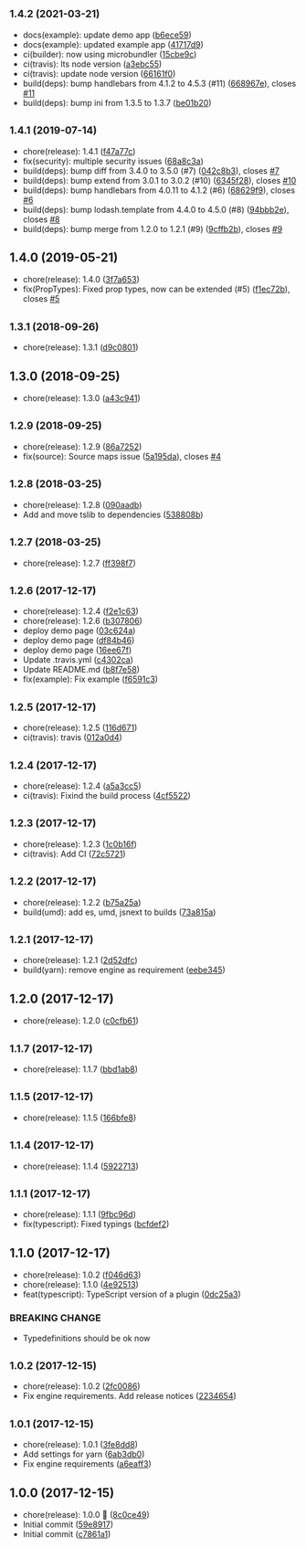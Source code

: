 ## <small>1.4.2 (2021-03-21)</small>

* docs(example): update demo app ([b6ece59](https://github.com/nfq-eta/react-router4-with-layouts/commit/b6ece59))
* docs(example): updated example app ([41717d9](https://github.com/nfq-eta/react-router4-with-layouts/commit/41717d9))
* ci(builder): now using microbundler ([15cbe9c](https://github.com/nfq-eta/react-router4-with-layouts/commit/15cbe9c))
* ci(travis): lts node version ([a3ebc55](https://github.com/nfq-eta/react-router4-with-layouts/commit/a3ebc55))
* ci(travis): update node version ([66161f0](https://github.com/nfq-eta/react-router4-with-layouts/commit/66161f0))
* build(deps): bump handlebars from 4.1.2 to 4.5.3 (#11) ([668967e](https://github.com/nfq-eta/react-router4-with-layouts/commit/668967e)), closes [#11](https://github.com/nfq-eta/react-router4-with-layouts/issues/11)
* build(deps): bump ini from 1.3.5 to 1.3.7 ([be01b20](https://github.com/nfq-eta/react-router4-with-layouts/commit/be01b20))



## <small>1.4.1 (2019-07-14)</small>

* chore(release): 1.4.1 ([f47a77c](https://github.com/nfq-eta/react-router4-with-layouts/commit/f47a77c))
* fix(security): multiple security issues ([68a8c3a](https://github.com/nfq-eta/react-router4-with-layouts/commit/68a8c3a))
* build(deps): bump diff from 3.4.0 to 3.5.0 (#7) ([042c8b3](https://github.com/nfq-eta/react-router4-with-layouts/commit/042c8b3)), closes [#7](https://github.com/nfq-eta/react-router4-with-layouts/issues/7)
* build(deps): bump extend from 3.0.1 to 3.0.2 (#10) ([6345f28](https://github.com/nfq-eta/react-router4-with-layouts/commit/6345f28)), closes [#10](https://github.com/nfq-eta/react-router4-with-layouts/issues/10)
* build(deps): bump handlebars from 4.0.11 to 4.1.2 (#6) ([68629f9](https://github.com/nfq-eta/react-router4-with-layouts/commit/68629f9)), closes [#6](https://github.com/nfq-eta/react-router4-with-layouts/issues/6)
* build(deps): bump lodash.template from 4.4.0 to 4.5.0 (#8) ([94bbb2e](https://github.com/nfq-eta/react-router4-with-layouts/commit/94bbb2e)), closes [#8](https://github.com/nfq-eta/react-router4-with-layouts/issues/8)
* build(deps): bump merge from 1.2.0 to 1.2.1 (#9) ([9cffb2b](https://github.com/nfq-eta/react-router4-with-layouts/commit/9cffb2b)), closes [#9](https://github.com/nfq-eta/react-router4-with-layouts/issues/9)



## 1.4.0 (2019-05-21)

* chore(release): 1.4.0 ([3f7a653](https://github.com/nfq-eta/react-router4-with-layouts/commit/3f7a653))
* fix(PropTypes): Fixed prop types, now can be extended (#5) ([f1ec72b](https://github.com/nfq-eta/react-router4-with-layouts/commit/f1ec72b)), closes [#5](https://github.com/nfq-eta/react-router4-with-layouts/issues/5)



## <small>1.3.1 (2018-09-26)</small>

* chore(release): 1.3.1 ([d9c0801](https://github.com/nfq-eta/react-router4-with-layouts/commit/d9c0801))



## 1.3.0 (2018-09-25)

* chore(release): 1.3.0 ([a43c941](https://github.com/nfq-eta/react-router4-with-layouts/commit/a43c941))



## <small>1.2.9 (2018-09-25)</small>

* chore(release): 1.2.9 ([86a7252](https://github.com/nfq-eta/react-router4-with-layouts/commit/86a7252))
* fix(source): Source maps issue ([5a195da](https://github.com/nfq-eta/react-router4-with-layouts/commit/5a195da)), closes [#4](https://github.com/nfq-eta/react-router4-with-layouts/issues/4)



## <small>1.2.8 (2018-03-25)</small>

* chore(release): 1.2.8 ([090aadb](https://github.com/nfq-eta/react-router4-with-layouts/commit/090aadb))
* Add and move tslib to dependencies ([538808b](https://github.com/nfq-eta/react-router4-with-layouts/commit/538808b))



## <small>1.2.7 (2018-03-25)</small>

* chore(release): 1.2.7 ([ff398f7](https://github.com/nfq-eta/react-router4-with-layouts/commit/ff398f7))



## <small>1.2.6 (2017-12-17)</small>

* chore(release): 1.2.4 ([f2e1c63](https://github.com/nfq-eta/react-router4-with-layouts/commit/f2e1c63))
* chore(release): 1.2.6 ([b307806](https://github.com/nfq-eta/react-router4-with-layouts/commit/b307806))
* deploy demo page ([03c624a](https://github.com/nfq-eta/react-router4-with-layouts/commit/03c624a))
* deploy demo page ([df84b46](https://github.com/nfq-eta/react-router4-with-layouts/commit/df84b46))
* deploy demo page ([16ee67f](https://github.com/nfq-eta/react-router4-with-layouts/commit/16ee67f))
* Update .travis.yml ([c4302ca](https://github.com/nfq-eta/react-router4-with-layouts/commit/c4302ca))
* Update README.md ([b8f7e58](https://github.com/nfq-eta/react-router4-with-layouts/commit/b8f7e58))
* fix(example): Fix example ([f6591c3](https://github.com/nfq-eta/react-router4-with-layouts/commit/f6591c3))



## <small>1.2.5 (2017-12-17)</small>

* chore(release): 1.2.5 ([116d671](https://github.com/nfq-eta/react-router4-with-layouts/commit/116d671))
* ci(travis): travis ([012a0d4](https://github.com/nfq-eta/react-router4-with-layouts/commit/012a0d4))



## <small>1.2.4 (2017-12-17)</small>

* chore(release): 1.2.4 ([a5a3cc5](https://github.com/nfq-eta/react-router4-with-layouts/commit/a5a3cc5))
* ci(travis): Fixind the build process ([4cf5522](https://github.com/nfq-eta/react-router4-with-layouts/commit/4cf5522))



## <small>1.2.3 (2017-12-17)</small>

* chore(release): 1.2.3 ([1c0b16f](https://github.com/nfq-eta/react-router4-with-layouts/commit/1c0b16f))
* ci(travis): Add CI ([72c5721](https://github.com/nfq-eta/react-router4-with-layouts/commit/72c5721))



## <small>1.2.2 (2017-12-17)</small>

* chore(release): 1.2.2 ([b75a25a](https://github.com/nfq-eta/react-router4-with-layouts/commit/b75a25a))
* build(umd): add es, umd, jsnext to builds ([73a815a](https://github.com/nfq-eta/react-router4-with-layouts/commit/73a815a))



## <small>1.2.1 (2017-12-17)</small>

* chore(release): 1.2.1 ([2d52dfc](https://github.com/nfq-eta/react-router4-with-layouts/commit/2d52dfc))
* build(yarn): remove engine as requirement ([eebe345](https://github.com/nfq-eta/react-router4-with-layouts/commit/eebe345))



## 1.2.0 (2017-12-17)

* chore(release): 1.2.0 ([c0cfb61](https://github.com/nfq-eta/react-router4-with-layouts/commit/c0cfb61))



## <small>1.1.7 (2017-12-17)</small>

* chore(release): 1.1.7 ([bbd1ab8](https://github.com/nfq-eta/react-router4-with-layouts/commit/bbd1ab8))



## <small>1.1.5 (2017-12-17)</small>

* chore(release): 1.1.5 ([166bfe8](https://github.com/nfq-eta/react-router4-with-layouts/commit/166bfe8))



## <small>1.1.4 (2017-12-17)</small>

* chore(release): 1.1.4 ([5922713](https://github.com/nfq-eta/react-router4-with-layouts/commit/5922713))



## <small>1.1.1 (2017-12-17)</small>

* chore(release): 1.1.1 ([9fbc96d](https://github.com/nfq-eta/react-router4-with-layouts/commit/9fbc96d))
* fix(typescript): Fixed typings ([bcfdef2](https://github.com/nfq-eta/react-router4-with-layouts/commit/bcfdef2))



## 1.1.0 (2017-12-17)

* chore(release): 1.0.2 ([f046d63](https://github.com/nfq-eta/react-router4-with-layouts/commit/f046d63))
* chore(release): 1.1.0 ([4e92513](https://github.com/nfq-eta/react-router4-with-layouts/commit/4e92513))
* feat(typescript): TypeScript version of a plugin ([0dc25a3](https://github.com/nfq-eta/react-router4-with-layouts/commit/0dc25a3))


### BREAKING CHANGE

* Typedefinitions should be ok now


## <small>1.0.2 (2017-12-15)</small>

* chore(release): 1.0.2 ([2fc0086](https://github.com/nfq-eta/react-router4-with-layouts/commit/2fc0086))
* Fix engine requirements. Add release notices ([2234654](https://github.com/nfq-eta/react-router4-with-layouts/commit/2234654))



## <small>1.0.1 (2017-12-15)</small>

* chore(release): 1.0.1 ([3fe8dd8](https://github.com/nfq-eta/react-router4-with-layouts/commit/3fe8dd8))
* Add settings for yarn ([6ab3db0](https://github.com/nfq-eta/react-router4-with-layouts/commit/6ab3db0))
* Fix engine requirements ([a6eaff3](https://github.com/nfq-eta/react-router4-with-layouts/commit/a6eaff3))



## 1.0.0 (2017-12-15)

* chore(release): 1.0.0 :tada: ([8c0ce49](https://github.com/nfq-eta/react-router4-with-layouts/commit/8c0ce49))
* Initial commit ([59e8917](https://github.com/nfq-eta/react-router4-with-layouts/commit/59e8917))
* Initial commit ([c7861a1](https://github.com/nfq-eta/react-router4-with-layouts/commit/c7861a1))



